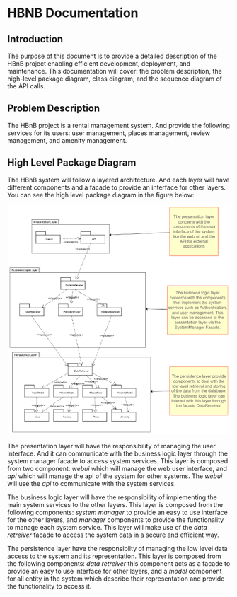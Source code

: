 # HBNB Documentation
## Introduction
The purpose of this document is to provide a detailed description of the HBnB
project enabling efficient development, deployment, and maintenance. This
documentation will cover: the problem description, the high-level package
diagram, class diagram, and the sequence diagram of the API calls.

## Problem Description
The HBnB project is a rental management system. And provide the following
services for its users: user management, places management, review management,
and amenity management.

## High Level Package Diagram
The HBnB system will follow a layered architecture. And each layer will have
different components and a facade to provide an interface for other layers. You
can see the high level package diagram in the figure below:

![High-Level Package Diagram](./high-level-package-diagram.png)

The presentation layer will have the responsibility of managing the user
interface. And it can communicate with the business logic layer through the
system manager facade to access system services. This layer is composed from two
component: *webui* which will manage the web user interface, and *api* which
will manage the api of the system for other systems. The *webui* will use the
*api* to communicate with the system services.

The business logic layer will have the responsibility of implementing the main
system services to the other layers. This layer is composed from the following
components: *system manager* to provide an easy to use interface for the other
layers, and *manager* components to provide the functionality to manage each
system service. This layer will make use of the *data retreiver* facade to
access the system data in a secure and efficient way.

The persistence layer have the responsibilty of managing the low level data
access to the system and its representation. This layer is composed from the
following components: *data retreiver* this component acts as a facade to
provide an easy to use interface for other layers, and a *model* component for
all entity in the system which describe their representation and provide the
functionality to access it.
